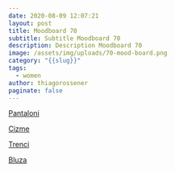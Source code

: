 ```yaml
---
date: 2020-08-09 12:07:21
layout: post
title: Moodboard 70
subtitle: Subtitle Moodboard 70
description: Description Moodboard 70
image: /assets/img/uploads/70-mood-board.png
category: "{{slug}}"
tags:
  - women
author: thiagorossener
paginate: false
---
```

[Pantaloni](http://bit.do/fHnpF)

[Cizme](http://bit.do/fHnpL)

[Trenci](http://bit.do/fHnpP)

[Bluza](http://bit.do/fHnpS)